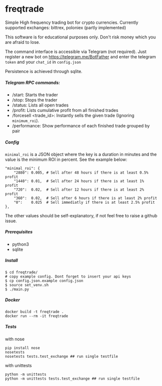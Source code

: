 # freqtrade
Simple High frequency trading bot for crypto currencies.
Currently supported exchanges: bittrex, poloniex (partly implemented)

This software is for educational purposes only.
Don't risk money which you are afraid to lose.

The command interface is accessible via Telegram (not required).
Just register a new bot on https://telegram.me/BotFather
and enter the telegram `token` and your `chat_id` in `config.json`

Persistence is achieved through sqlite.

##### Telegram RPC commands:
* /start: Starts the trader
* /stop: Stops the trader
* /status: Lists all open trades
* /profit: Lists cumulative profit from all finished trades
* /forcesell <trade_id>: Instantly sells the given trade (Ignoring `minimum_roi`).
* /performance: Show performance of each finished trade grouped by pair

##### Config
`minimal_roi` is a JSON object where the key is a duration
in minutes and the value is the minimum ROI in percent.
See the example below:
```
"minimal_roi": {
    "2880": 0.005, # Sell after 48 hours if there is at least 0.5% profit
    "1440": 0.01,  # Sell after 24 hours if there is at least 1% profit
    "720":  0.02,  # Sell after 12 hours if there is at least 2% profit
    "360":  0.02,  # Sell after 6 hours if there is at least 2% profit
    "0":    0.025  # Sell immediatly if there is at least 2.5% profit
},
```


The other values should be self-explanatory,
if not feel free to raise a github issue.

##### Prerequisites
* python3
* sqlite

##### Install
```
$ cd freqtrade/
# copy example config. Dont forget to insert your api keys
$ cp config.json.example config.json
$ source set_venv.sh
$ ./main.py
```


##### Docker
```
docker build -t freqtrade .
docker run --rm -it freqtrade
```


##### Tests
with nose
```
pip install nose
nosetests
nosetests tests.test_exchange ## run single testfile
```

with unittests
```
python -m unittests
python -m unittests tests.test_exchange ## run single testfile
```
